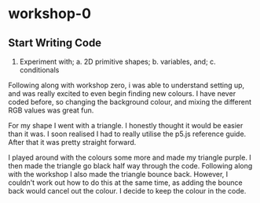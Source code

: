 # workshop-0 <br />
## Start Writing Code

1. Experiment with;
  a. 2D primitive shapes;
  b. variables, and;
  c. conditionals

Following along with workshop zero, i was able to understand setting up, and was really excited to even begin finding new colours. 
I have never coded before, so changing the background colour, and mixing the different RGB values was great fun. 

For my shape I went with a triangle. I honestly thought it would be easier than it was. I soon realised I had to really utilise the p5.js reference guide. After that it was pretty straight forward. 

I played around with the colours some more and made my triangle purple. I then made the triangle go black half way through the code. Following along with the workshop I also made the triangle bounce back. However, I couldn't work out how to do this at the same time, as adding the bounce back would cancel out the colour. I decide to keep the colour in the code. 

